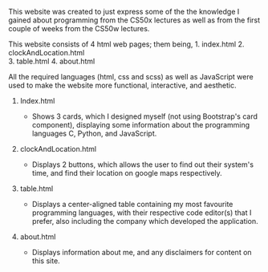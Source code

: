 This website was created to just express some of the the knowledge I gained about programming from the CS50x lectures as well as from the first couple of weeks from the CS50w lectures.

This website consists of 4 html web pages; them being,
    1. index.html
    2. clockAndLocation.html   
    3. table.html
    4. about.html

All the required languages (html, css and scss) as well as JavaScript were used to make the website more functional, interactive, and aesthetic.

1) Index.html
    - Shows 3 cards, which I designed myself (not using Bootstrap's card component), displaying some           information about the programming languages C, Python, and JavaScript.

2) clockAndLocation.html
    - Displays 2 buttons, which allows the user to find out their system's time, and find their location on google maps respectively.

3) table.html
    - Displays a center-aligned table containing my most favourite programming languages, with their respective code editor(s) that I prefer, also including the company which developed the application.

4) about.html
    - Displays information about me, and any disclaimers for content on this site.